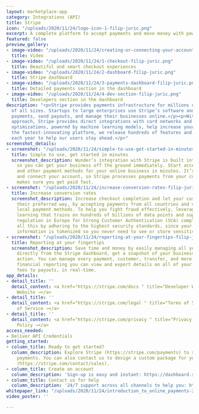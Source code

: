 ```yaml
---
layout: marketplace-app
category: Integrations (API)
title: Stripe
icon: "/uploads/2020/11/24/logo-icon-1-filip-juric.png"
excerpt: A complete platform to accept payments and move money with powerful APIs.
featured: false
preview_gallery:
- image-video: "/uploads/2020/11/24/creating-or-connecting-your-account.mp4"
  title: Video
- image-video: "/uploads/2020/11/24/1-checkout-filip-juric.png"
  title: Beautiful and smart checkout experiences
- image-video: "/uploads/2020/11/24/2-dashboard-filip-juric.png"
  title: Stripe dashboard
- image-video: "/uploads/2020/11/24/3-payments-dashboard-filip-juric.png"
  title: Detailed payments section in the dashboard
- image-video: "/uploads/2020/11/24/4-dev-section-filip-juric.png"
  title: Developers section in the dashboard
description: "<p>Stripe provides payments infrastructure for millions of businesses
  of all sizes. Startups to large enterprises use Stripe’s software and APIs to accept
  payments, send payouts, and manage their businesses online.</p><p>With a technology-first
  approach, Stripe provides direct integrations with card networks and intelligent
  optimizations, powered by machine learning models, help increase your revenue. As
  the fastest-innovating platform, we release hundreds of features and improvements
  each year to help our users stay ahead.</p>"
screenshot_details:
- screenshot: "/uploads/2020/11/24/simple-to-use-get-started-in-minutes-filip-juric.png"
  title: Simple to use, get started in minutes
  screenshot_description: Wunder’s integration with Stripe is built into your application,
    so you can get your business off the ground immediately. Start accepting cards
    and other payment methods for your online business in minutes. It’s easy to create
    and connect your account, so Stripe processes payments from your customers and
    makes sure you get paid fast.
- screenshot: "/uploads/2020/11/24/increase-conversion-rates-filip-juric.png"
  title: Increase conversion rates
  screenshot_description: Increase checkout completion and let your customers pay
    their preferred way, by accepting payments from all countries and via different
    local payment methods. To help you fight fraud effectively, leverage our machine
    learning that trains on hundreds of billions of data points and supports PSD2
    regulation in Europe for Strong Customer Authentication (SCA) compliance. Achieve
    all this by adhering to the highest security standards, since your customer’s
    information is tokenized so you never need to see or store sensitive information.
- screenshot: "/uploads/2020/11/24/reporting-at-your-fingertips-filip-juric.png"
  title: Reporting at your fingertips
  screenshot_description: Save time and money by easily managing all your payments
    directly from the Stripe dashboard, get a snapshot of your business and take immediate
    action. You can manage every payment, customer, transfer, and more. With built-in
    financial reporting you can view and export details on all of your charges, from
    fees to payouts, in real-time.
app_details:
- detail_title: ''
  detail_content: <a href="https://stripe.com/docs " title="Developer Website →">Developer
    Website →</a>
- detail_title: ''
  detail_content: <a href="https://stripe.com/legal " title="Terms of Service →">Terms
    of Service →</a>
- detail_title: ''
  detail_content: <a href="https://stripe.com/privacy " title="Privacy Policy →">Privacy
    Policy →</a>
access_needed:
- Deliver API Credentials
getting_started:
- column_title: Ready to get started?
  column_description: Explore Stripe (https://stripe.com/payments) to start accepting
    payments. You can also contact us to design a custom package for your business
    (https://stripe.com/contact/sales).
- column_title: Create an account
  column_description: 'Sign-up is easy and instant: https://dashboard.stripe.com/register.'
- column_title: Contact us for help
  column_description: '24/7 support across all channels to help you: https://support.stripe.com/.'
whitepaper_link: "/uploads/2020/11/24/introduction_to_online_payments-28b94575ae8b3009815fb868396ad9ba7bacbdb4-filip-juric.pdf"
video_poster: ''

---
```


